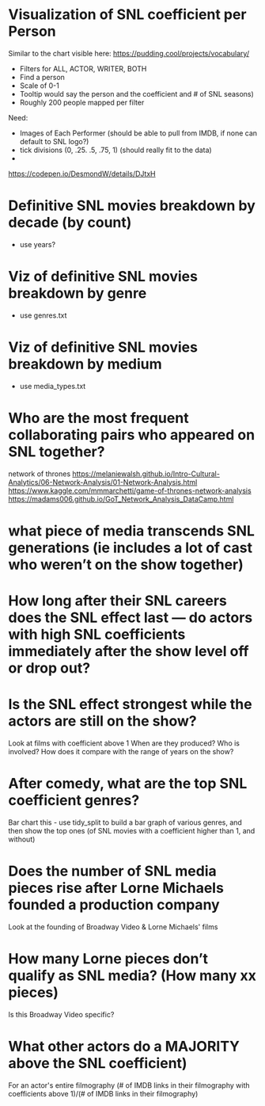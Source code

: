 # Visualization of SNL coefficient per Person 
Similar to the chart visible here: https://pudding.cool/projects/vocabulary/
- Filters for ALL, ACTOR, WRITER, BOTH
- Find a person
- Scale of 0-1
- Tooltip would say the person and the coefficient  and # of SNL seasons)
- Roughly 200 people mapped per filter 

Need:
- Images of Each Performer (should be able to pull from IMDB, if none can default to SNL logo?)
- tick divisions (0, .25. .5, .75, 1) (should really fit to the data)
- 
https://codepen.io/DesmondW/details/DJtxH

# Definitive  SNL movies breakdown by decade (by count)
- use years? 
# Viz of definitive SNL movies breakdown by genre 
- use genres.txt 
# Viz of definitive SNL movies breakdown by medium 
- use media_types.txt

# Who are the most frequent collaborating pairs who appeared on SNL together? 
network of thrones 
https://melaniewalsh.github.io/Intro-Cultural-Analytics/06-Network-Analysis/01-Network-Analysis.html
https://www.kaggle.com/mmmarchetti/game-of-thrones-network-analysis
https://madams006.github.io/GoT_Network_Analysis_DataCamp.html

# what piece of media transcends SNL generations (ie includes a lot of cast who weren’t on the show together)

# How long after their SNL careers does the SNL effect last — do actors with high SNL coefficients immediately after the show level off or drop out? 

# Is the SNL effect strongest while the actors are still on the show? 
Look at films with coefficient above 1 
When are they produced? 
Who is involved? 
How does it compare with the range of years on the show? 

# After comedy, what are the top SNL coefficient genres? 
Bar chart this - use tidy_split to build a bar graph of various genres, and then show the top ones (of SNL movies with a coefficient higher than 1, and without) 

# Does the number of SNL media pieces rise after Lorne Michaels founded a production company 
Look at the founding of Broadway Video & Lorne Michaels' films 

# How many Lorne pieces don’t qualify as SNL media? (How many xx pieces)
Is this Broadway Video specific? 

# What other actors do a MAJORITY above the SNL coefficient)
For an actor's entire filmography (# of IMDB links in their filmography with coefficients above 1)/(# of IMDB links in their filmography)
